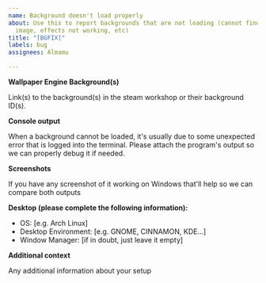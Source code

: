 ```yaml
---
name: Background doesn't load properly
about: Use this to report backgrounds that are not loading (cannot find files, black
  image, effects not working, etc)
title: "[BGFIX]"
labels: bug
assignees: Almamu

---
```


**Wallpaper Engine Background(s)**

Link(s) to the background(s) in the steam workshop or their background ID(s).

**Console output**

When a background cannot be loaded, it's usually due to some unexpected error that is logged into the terminal. Please attach the program's output so we can properly debug it if needed.

**Screenshots**

If you have any screenshot of it working on Windows that'll help so we can compare both outputs

**Desktop (please complete the following information):**
 
- OS: [e.g. Arch Linux]
 - Desktop Environment: [e.g. GNOME, CINNAMON, KDE...]
 - Window Manager: [if in doubt, just leave it empty]

**Additional context**

Any additional information about your setup
